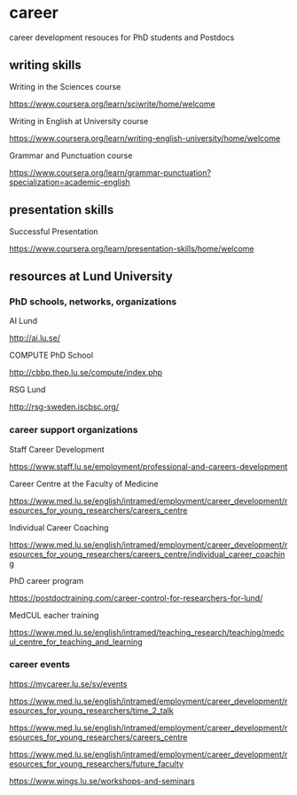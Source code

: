 # career
career development resouces for PhD students and Postdocs

## writing skills
Writing in the Sciences course

https://www.coursera.org/learn/sciwrite/home/welcome

Writing in English at University course

https://www.coursera.org/learn/writing-english-university/home/welcome

Grammar and Punctuation course

https://www.coursera.org/learn/grammar-punctuation?specialization=academic-english

## presentation skills

Successful Presentation

https://www.coursera.org/learn/presentation-skills/home/welcome

## resources at Lund University
### PhD schools, networks, organizations
AI Lund

http://ai.lu.se/

COMPUTE PhD School

http://cbbp.thep.lu.se/compute/index.php

RSG Lund

http://rsg-sweden.iscbsc.org/


### career support organizations
Staff Career Development

https://www.staff.lu.se/employment/professional-and-careers-development

Career Centre at the Faculty of Medicine

https://www.med.lu.se/english/intramed/employment/career_development/resources_for_young_researchers/careers_centre

Individual Career Coaching

https://www.med.lu.se/english/intramed/employment/career_development/resources_for_young_researchers/careers_centre/individual_career_coaching

PhD career program

https://postdoctraining.com/career-control-for-researchers-for-lund/

MedCUL eacher training

https://www.med.lu.se/english/intramed/teaching_research/teaching/medcul_centre_for_teaching_and_learning

### career events
https://mycareer.lu.se/sv/events

https://www.med.lu.se/english/intramed/employment/career_development/resources_for_young_researchers/time_2_talk

https://www.med.lu.se/english/intramed/employment/career_development/resources_for_young_researchers/careers_centre

https://www.med.lu.se/english/intramed/employment/career_development/resources_for_young_researchers/future_faculty

https://www.wings.lu.se/workshops-and-seminars



